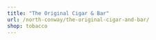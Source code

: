 ```yaml
---
title: "The Original Cigar & Bar"
url: /north-conway/the-original-cigar-and-bar/
shop: tobacco
---
```

